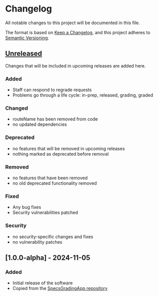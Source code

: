 # Changelog
All notable changes to this project will be documented in this file.

The format is based on [Keep a Changelog](https://keepachangelog.com/en/1.0.0/),
and this project adheres to [Semantic Versioning](https://semver.org/spec/v2.0.0.html).

## [Unreleased]
Changes that will be included in upcoming releases are added here.

### Added
- Staff can respond to regrade requests
- Problems go through a life cycle: in-prep, released, grading, graded

### Changed
- routeName has been removed from code
- no updated dependencies

### Deprecated
- no features that will be removed in upcoming releases
- nothing marked as deprecated before removal

### Removed
- no features that have been removed
- no old deprecated functionality removed

### Fixed
- Any bug fixes
- Security vulnerabilities patched

### Security
- no security-specific changes and fixes
- no vulnerability patches

## [1.0.0-alpha] - 2024-11-05
### Added
- Initial release of the software
- Copied from the [SpecsGradingApp repository](https://github.com/tjhickey724/SpecsGradingApp)


[Unreleased]: https://github.com/tjhickey724/MasteryLearningApp/compare/v1.0.0...HEAD
[1.1.0]: https://github.com/tjhickey724/MasteryLearningApp/compare/v1.0.0...v1.1.0
[1.0.0]: https://github.com/tjhickey724/MasteryLearningApp/releases/tag/v1.0.0